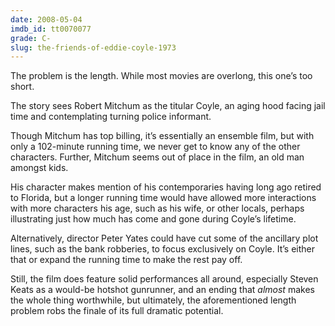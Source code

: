```yaml
---
date: 2008-05-04
imdb_id: tt0070077
grade: C-
slug: the-friends-of-eddie-coyle-1973
---
```


The problem is the length. While most movies are overlong, this one’s too short.

The story sees Robert Mitchum as the titular Coyle, an aging hood facing jail time and contemplating turning police informant.

Though Mitchum has top billing, it’s essentially an ensemble film, but with only a 102-minute running time, we never get to know any of the other characters. Further, Mitchum seems out of place in the film, an old man amongst kids.

His character makes mention of his contemporaries having long ago retired to Florida, but a longer running time would have allowed more interactions with more characters his age, such as his wife, or other locals, perhaps illustrating just how much has come and gone during Coyle’s lifetime.

Alternatively, director Peter Yates could have cut some of the ancillary plot lines, such as the bank robberies, to focus exclusively on Coyle. It’s either that or expand the running time to make the rest pay off.

Still, the film does feature solid performances all around, especially Steven Keats as a would-be hotshot gunrunner, and an ending that _almost_ makes the whole thing worthwhile, but ultimately, the aforementioned length problem robs the finale of its full dramatic potential.
